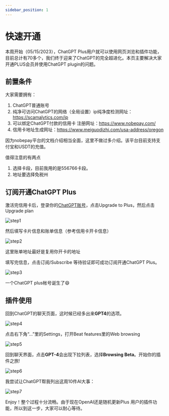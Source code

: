 ```yaml
---
sidebar_position: 1
---
```


# 快速开通

本周开始（05/15/2023），ChatGPT Plus用户就可以使用网页浏览和插件功能，目前总计有70多个，我们终于迎来了ChatGPT的完全超进化。本页主要解决大家开通PLUS会员并使用ChatGPT plugin的问题。

## 前置条件

大家需要拥有：
1. ChatGPT普通账号
2. 纯净可访问ChatGPT的网络（全局设置）ip纯净度检测网址：https://scamalytics.com/ip
3. 可以绑定ChatGPT付款的信用卡 注册网址：https://www.nobepay.com/
4. 信用卡地址生成网址：https://www.meiguodizhi.com/usa-address/oregon

因为nobepay平台的文档介绍相当全面，这里不做过多介绍。该平台目前支持支付宝和USDT的充值。

值得注意的有两点
1. 选择卡段，目前我用的是556766卡段。
2. 地址要选择免税州

## 订阅开通ChatGPT Plus

激活完信用卡后，登录你的[ChatGPT账号](https://chat.openai.com/)，点击Upgrade to Plus，然后点击Upgrade plan

![step1](./img/step1.jpg)

然后填写卡片信息和账单信息（参考信用卡开卡信息）

![step2](./img/step2.jpg)

这里账单地址最好是复用你开卡的地址

填写完信息，点击订阅/Subscribe 等待验证即可成功订阅开通ChatGPT Plus。

![step3](./img/step3.jpg)

一个ChatGPT plus帐号诞生了😄

## 插件使用

回到ChatGPT的聊天页面，这时候已经多出来**GPT4**的选项。

![step4](./img/step4.jpg)

点击右下角“...”里的Settings，打开Beat features里的Web browsing

![step5](./img/step5.jpg)

回到聊天界面，点击**GPT-4**会出现下拉列表，选择**Browsing Beta**。开始你的插件之旅!

![step6](./img/step6.jpg)

我尝试让ChatGPT帮我列出这周10件AI大事：

![step7](./img/step7.jpg)

Enjoy！整个过程十分流畅。由于现在OpenAI还是随机更新Plus 用户的插件功能，所以到这一步，大家可以耐心等待。